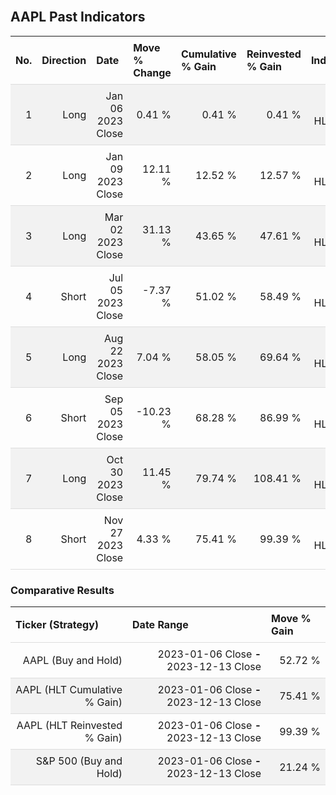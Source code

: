 
<style>
.hits {
            border-collapse: collapse;
            width: 100%;
        }
        .hits th, td {
            padding: 8px;
            border-bottom: 1px solid #ddd;
        }
        
        .hits td {text-align: right;}
        .hits th {text-align: left;}
        
        .hits tr:nth-child(even) {
            background-color: #f2f2f2;
        }
        
        .chartCol {
            width: 50%;
            float: left;
            padding: 20px;
        }  
</style>
    
<br>

## AAPL Past Indicators

<table class="hits">
    <tr>
        <th>No.</th>
        <th>Direction</th>
        <th>Date</th>
        <th>Move % Change</th>
        <th>Cumulative % Gain</th>
        <th>Reinvested % Gain</th>
        <th>Indicator</th>
      </tr>
    <tr>
        <td>1</td>
        <td>Long</td>
        <td>Jan 06 2023 Close</td>
        <td>0.41 %</td>
        <td>0.41 %</td>
        <td>0.41 %</td>
        <td>Long HLT 210</td>
    </tr>
    <tr>
        <td>2</td>
        <td>Long</td>
        <td>Jan 09 2023 Close</td>
        <td>12.11 %</td>
        <td>12.52 %</td>
        <td>12.57 %</td>
        <td>Long HLT 217</td>
    </tr>
    <tr>
        <td>3</td>
        <td>Long</td>
        <td>Mar 02 2023 Close</td>
        <td>31.13 %</td>
        <td>43.65 %</td>
        <td>47.61 %</td>
        <td>Long HLT 218</td>
    </tr>
    <tr>
        <td>4</td>
        <td>Short</td>
        <td>Jul 05 2023 Close</td>
        <td>-7.37 %</td>
        <td>51.02 %</td>
        <td>58.49 %</td>
        <td>Short HLT 307</td>
    </tr>
    <tr>
        <td>5</td>
        <td>Long</td>
        <td>Aug 22 2023 Close</td>
        <td>7.04 %</td>
        <td>58.05 %</td>
        <td>69.64 %</td>
        <td>Long HLT 206</td>
    </tr>
    <tr>
        <td>6</td>
        <td>Short</td>
        <td>Sep 05 2023 Close</td>
        <td>-10.23 %</td>
        <td>68.28 %</td>
        <td>86.99 %</td>
        <td>Short HLT 250</td>
    </tr>
    <tr>
        <td>7</td>
        <td>Long</td>
        <td>Oct 30 2023 Close</td>
        <td>11.45 %</td>
        <td>79.74 %</td>
        <td>108.41 %</td>
        <td>Long HLT 213</td>
    </tr>
    <tr>
        <td>8</td>
        <td>Short</td>
        <td>Nov 27 2023 Close</td>
        <td>4.33 %</td>
        <td>75.41 %</td>
        <td>99.39 %</td>
        <td>Short HLT 217</td>
    </tr>
    
</table>

### Comparative Results

<table class="hits">
    <thead>
        <th>Ticker (Strategy)</th>
        <th>Date Range</th>
        <th>Move % Gain</th>
    </thead>
    <tbody>
        <tr>
            <td>AAPL (Buy and Hold)</td>
            <td>2023-01-06 Close <b>-</b> 2023-12-13 Close</td>
            <td>52.72 %</td>
        </tr>
        <tr>
            <td>AAPL (HLT Cumulative % Gain)</td>
            <td>2023-01-06 Close <b>-</b> 2023-12-13 Close</td>
            <td>75.41 %</td>
        </tr>
        <tr>
            <td>AAPL (HLT Reinvested % Gain)</td>
            <td>2023-01-06 Close <b>-</b> 2023-12-13 Close</td>
            <td>99.39 %</td>
        </tr>
        <tr>
            <td>S&P 500 (Buy and Hold)</td>
            <td>2023-01-06 Close <b>-</b> 2023-12-13 Close</td>
            <td>21.24 %</td>
        </tr>
    </tbody>
</table>
<br>
<br>